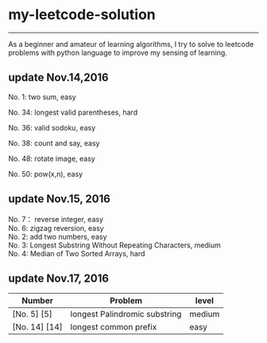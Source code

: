 # my-leetcode-solution
---
As a beginner and amateur of learning algorithms, I try to solve to leetcode problems with python language to improve my sensing of learning.

update Nov.14,2016
---
No. 1: two sum, easy

No. 34: longest valid parentheses, hard

No. 36: valid sodoku, easy

No. 38: count and say, easy

No. 48: rotate image, easy

No. 50: pow(x,n), easy

update Nov.15, 2016
---
No. 7： reverse integer, easy  
No. 6:  zigzag reversion, easy    
No. 2: add two numbers, easy  
No. 3: Longest Substring Without Repeating Characters, medium  
No. 4: Median of Two Sorted Arrays, hard  

update Nov.17, 2016  
---
| Number | Problem  |level|
|--------|----------|-----|
|[No. 5] [5] |longest Palindromic substring |medium|[5]: https://leetcode.com/problems/longest-palindromic-substring/
|[No. 14] [14] |longest common prefix |easy|[14]: https://leetcode.com/problems/longest-common-prefix/

